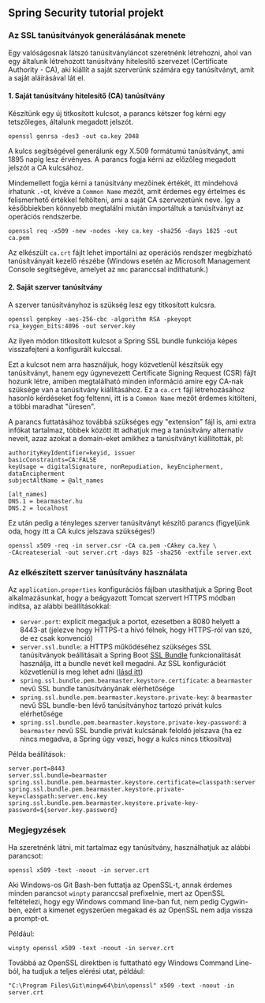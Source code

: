 ## Spring Security tutorial projekt

### Az SSL tanúsítványok generálásának menete

Egy valóságosnak látszó tanúsítványláncot szeretnénk létrehozni, ahol van egy általunk létrehozott tanúsítvány 
hitelesítő szervezet (Certificate Authority - CA), aki kiállít a saját szerverünk számára egy tanúsítványt, amit a saját
aláírásával lát el.

#### 1. Saját tanúsítvány hitelesítő (CA) tanúsítvány

Készítünk egy új titkosított kulcsot, a parancs kétszer fog kérni egy tetszőleges, általunk megadott jelszót.

```
openssl genrsa -des3 -out ca.key 2048
```

A kulcs segítségével generálunk egy X.509 formátumú tanúsítványt, ami 1895 napig lesz érvényes. 
A parancs fogja kérni az előzőleg megadott jelszót a CA kulcsához.

Mindemellett fogja kérni a tanúsítvány mezőinek értékét, itt mindehová írhatunk `.`-ot, kivéve a `Common Name` mezőt,
amit érdemes egy értelmes és felismerhető értékkel feltölteni, ami a saját CA szervezetünk neve. Így a későbbiekben 
könnyebb megtalálni miután importáltuk a tanúsítványt az operációs rendszerbe.

```
openssl req -x509 -new -nodes -key ca.key -sha256 -days 1825 -out ca.pem
```

Az elkészült `ca.crt` fájlt lehet importálni az operációs rendszer megbízható tanúsítványait kezelő részébe 
(Windows esetén az Microsoft Management Console segítségéve, amelyet az `mmc` paranccsal indíthatunk.)

#### 2. Saját szerver tanúsítvány

A szerver tanúsítványhoz is szükség lesz egy titkosított kulcsra.

```
openssl genpkey -aes-256-cbc -algorithm RSA -pkeyopt rsa_keygen_bits:4096 -out server.key
```

Az ilyen módon titkosított kulcsot a Spring SSL bundle funkciója képes visszafejteni a konfigurált kulccsal.

Ezt a kulcsot nem arra használjuk, hogy közvetlenül készítsük egy tanúsítványt, hanem egy úgynevezett 
Certificate Signing Request (CSR) fájlt hozunk létre, amiben megtalálható minden információ amire egy CA-nak szüksége 
van a tanúsítvány kiállításához. Ez a `ca.crt` fájl létrehozásához hasonló kérdéseket fog feltenni, itt is a 
`Common Name` mezőt érdemes kitölteni, a többi maradhat "üresen".

A parancs futtatásához továbbá szükséges egy "extension" fájl is, ami extra infókat tartalmaz, többek között itt adhatjuk
meg a tanúsítvány alternatív neveit, azaz azokat a domain-eket amikhez a tanúsítványt kiállították, pl:

```
authorityKeyIdentifier=keyid, issuer
basicConstraints=CA:FALSE
keyUsage = digitalSignature, nonRepudiation, keyEncipherment, dataEncipherment
subjectAltName = @alt_names

[alt_names]
DNS.1 = bearmaster.hu
DNS.2 = localhost
```

Ez után pedig a tényleges szerver tanúsítványt készítő parancs (figyeljünk oda, hogy itt a CA kulcs jelszava szükséges!)

```
openssl x509 -req -in server.csr -CA ca.pem -CAkey ca.key \
-CAcreateserial -out server.crt -days 825 -sha256 -extfile server.ext
```

### Az elkészített szerver tanúsítvány használata

Az `application.properties` konfigurációs fájlban utasíthatjuk a Spring Boot alkalmazásunkat, hogy a beágyazott 
Tomcat szervert HTTPS módban indítsa, az alábbi beállításokkal:
 * `server.port`: explicit megadjuk a portot, ezesetben a 8080 helyett a 8443-at (jelezve hogy HTTPS-t a hívó félnek, 
hogy HTTPS-ról van szó, de ez csak konvenció)
 * `server.ssl.bundle`: a HTTPS működéséhez szükséges SSL tanúsítványok beállításait a Spring Boot 
[SSL Bundle](https://docs.spring.io/spring-boot/docs/current/reference/html/features.html#features.ssl) funkcionalitását
használja, itt a bundle nevét kell megadni. Az SSL konfigurációt közvetlenül is meg lehet adni 
([lásd itt](https://docs.spring.io/spring-boot/docs/current/reference/html/howto.html#howto.webserver.configure-ssl.pem-files))
 * `spring.ssl.bundle.pem.bearmaster.keystore.certificate`: a `bearmaster` nevű SSL bundle tanúsítványának elérhetősége
 * `spring.ssl.bundle.pem.bearmaster.keystore.private-key`: a `bearmaster` nevű SSL bundle-ben lévő tanúsítványhoz 
tartozó privát kulcs elérhetősége
 * `spring.ssl.bundle.pem.bearmaster.keystore.private-key-password`: a `bearmaster` nevű SSL bundle privát kulcsának
feloldó jelszava (ha ez nincs megadva, a Spring úgy veszi, hogy a kulcs nincs titkosítva)

Példa beállítások:

```
server.port=8443
server.ssl.bundle=bearmaster
spring.ssl.bundle.pem.bearmaster.keystore.certificate=classpath:server.crt
spring.ssl.bundle.pem.bearmaster.keystore.private-key=classpath:server.enc.key
spring.ssl.bundle.pem.bearmaster.keystore.private-key-password=${server.key.password}
```

### Megjegyzések

Ha szeretnénk látni, mit tartalmaz egy tanúsítvány, használhatjuk az alábbi parancsot:

```
openssl x509 -text -noout -in server.crt
```

Aki Windows-os Git Bash-ben futtatja az OpenSSL-t, annak érdemes minden parancsot `winpty` paranccsal prefixelnie, 
mert az OpenSSL feltételezi, hogy egy Windows command line-ban fut, nem pedig Cygwin-ben, ezért a kimenet egyszerűen 
megakad és az OpenSSL nem adja vissza a prompt-ot.

Például: 

```
winpty openssl x509 -text -noout -in server.crt
```

Továbbá az OpenSSL direktben is futtatható egy Windows Command Line-ból, ha tudjuk a teljes elérési utat, például:

```
"C:\Program Files\Git\mingw64\bin\openssl" x509 -text -noout -in server.crt
```
